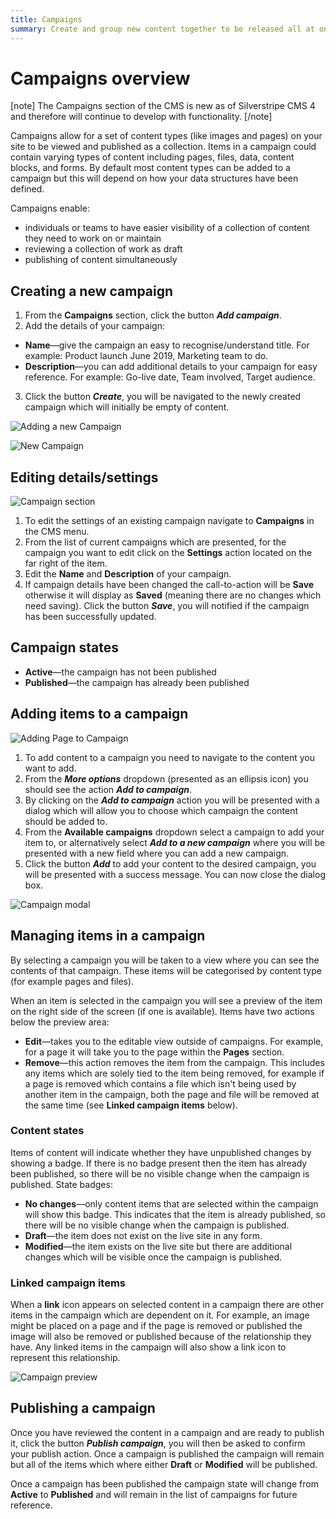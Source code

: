 ```yaml
---
title: Campaigns
summary: Create and group new content together to be released all at once.
---
```


# Campaigns overview

[note]
The Campaigns section of the CMS is new as of Silverstripe CMS 4 and therefore will continue to develop with functionality.
[/note]

Campaigns allow for a set of content types (like images and pages) on your site to be viewed and published as a collection. Items in a campaign could contain varying types of content including pages, files, data, content blocks, and forms. By default most content types can be added to a campaign but this will depend on how your data structures have been defined.

Campaigns enable:
* individuals or teams to have easier visibility of a collection of content they need to work on or maintain
* reviewing a collection of work as draft
* publishing of content simultaneously


## Creating a new campaign

1. From the **Campaigns** section, click the button ***Add campaign***.
2. Add the details of your campaign:
* **Name**—give the campaign an easy to recognise/understand title. For example: Product launch June 2019, Marketing team to do.
* **Description**—you can add additional details to your campaign for easy reference. For example: Go-live date, Team involved, Target audience.
3. Click the button ***Create***, you will be navigated to the newly created campaign which will initially be empty of content.

![Adding a new Campaign](/_images/campaigns-section.png)

![New Campaign](/_images/new-campaign.png)


## Editing details/settings

![Campaign section](/_images/campaign-gridfield.png)

1. To edit the settings of an existing campaign navigate to **Campaigns** in the CMS menu.
2. From the list of current campaigns which are presented, for the campaign you want to edit click on the **Settings** action located on the far right of the item.
3. Edit the **Name** and **Description** of your campaign.
4. If campaign details have been changed the call-to-action will be **Save** otherwise it will display as **Saved** (meaning there are no changes which need saving). Click the button ***Save***, you will notified if the campaign has been successfully updated.

## Campaign states
 * **Active**—the campaign has not been published
 * **Published**—the campaign has already been published

## Adding items to a campaign

![Adding Page to Campaign](/_images/add-to-campaign.png)

1. To add content to a campaign you need to navigate to the content you want to add.
2. From the ***More options*** dropdown (presented as an ellipsis icon) you should see the action ***Add to campaign***.
3. By clicking on the ***Add to campaign*** action you will be presented with a dialog which will allow you to choose which campaign the content should be added to.
4. From the **Available campaigns** dropdown select a campaign to add your item to, or alternatively select ***Add to a new campaign*** where you will be presented with a new field where you can add a new campaign.
5. Click the button ***Add*** to add your content to the desired campaign, you will be presented with a success message. You can now close the dialog box.

![Campaign modal](/_images/campaign-modal.png)

## Managing items in a campaign

By selecting a campaign you will be taken to a view where you can see the contents of that campaign. These items will be categorised by content type (for example pages and files).

When an item is selected in the campaign you will see a preview of the item on the right side of the screen (if one is available). Items have two actions below the preview area:
 * **Edit**—takes you to the editable view outside of campaigns. For example, for a page it will take you to the page within the **Pages** section.
 * **Remove**—this action removes the item from the campaign. This includes any items which are solely tied to the item being removed, for example if a page is removed which contains a file which isn't being used by another item in the campaign, both the page and file will be removed at the same time (see **Linked campaign items** below).

### Content states
Items of content will indicate whether they have unpublished changes by showing a badge. If there is no badge present then the item has already been published, so there will be no visible change when the campaign is published.
 State badges:
* **No changes**—only content items that are selected within the campaign will show this badge. This indicates that the item is already published, so there will be no visible change when the campaign is published.
* **Draft**—the item does not exist on the live site in any form.
* **Modified**—the item exists on the live site but there are additional changes which will be visible once the campaign is published.

 ### Linked campaign items

When a **link** icon appears on selected content in a campaign there are other items in the campaign which are dependent on it. For example, an image might be placed on a page and if the page is removed or published the image will also be removed or published because of the relationship they have. Any linked items in the campaign will also show a link icon to represent this relationship.

![Campaign preview](/_images/preview-campaign.png)

 ## Publishing a campaign

Once you have reviewed the content in a campaign and are ready to publish it, click the button ***Publish campaign***, you will then be asked to confirm your publish action. Once a campaign is published the campaign will remain but all of the items which where either **Draft** or **Modified** will be published.

Once a campaign has been published the campaign state will change from **Active** to **Published** and will remain in the list of campaigns for future reference.
